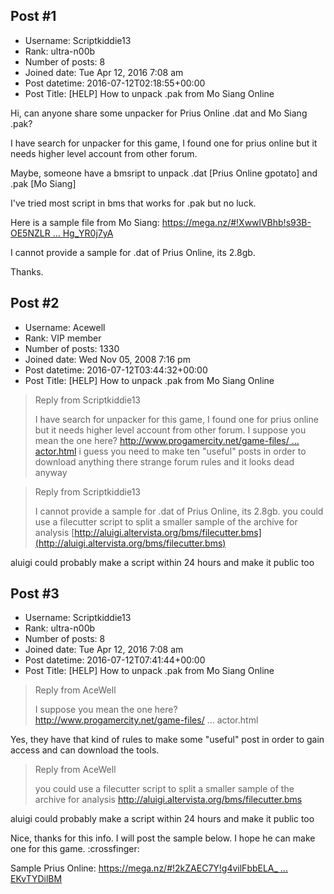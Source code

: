 ## Post #1
- Username: Scriptkiddie13
- Rank: ultra-n00b
- Number of posts: 8
- Joined date: Tue Apr 12, 2016 7:08 am
- Post datetime: 2016-07-12T02:18:55+00:00
- Post Title: [HELP] How to unpack .pak from Mo Siang Online

Hi, can anyone share some unpacker for Prius Online .dat and Mo Siang .pak?

I have search for unpacker for this game, I found one for prius online but it needs higher level account from other forum.

Maybe, someone have a bmsript to unpack .dat [Prius Online gpotato] and .pak [Mo Siang]

I've tried most script in bms that works for .pak but no luck.

Here is a sample file from Mo Siang:
[https://mega.nz/#!XwwlVBhb!s93B-OE5NZLR ... Hg_YR0j7yA](https://mega.nz/#!XwwlVBhb!s93B-OE5NZLRSZMA7ONoEHgX5pALcQYHTHg_YR0j7yA)

I cannot provide a sample for .dat of Prius Online, its 2.8gb.

Thanks.
## Post #2
- Username: Acewell
- Rank: VIP member
- Number of posts: 1330
- Joined date: Wed Nov 05, 2008 7:16 pm
- Post datetime: 2016-07-12T03:44:32+00:00
- Post Title: [HELP] How to unpack .pak from Mo Siang Online

> Reply from Scriptkiddie13
>
> I have search for unpacker for this game, I found one for prius online but it needs higher level account from other forum.
I suppose you mean the one here?
[http://www.progamercity.net/game-files/ ... actor.html](http://www.progamercity.net/game-files/2373-tool-prius-online-dat-extractor.html)
i guess you need to make ten "useful" posts in order to download anything there
strange forum rules and it looks dead anyway   

> Reply from Scriptkiddie13
>
> I cannot provide a sample for .dat of Prius Online, its 2.8gb.
you could use a filecutter script to split a smaller sample of the archive for analysis
[http://aluigi.altervista.org/bms/filecutter.bms](http://aluigi.altervista.org/bms/filecutter.bms)

aluigi could probably make a script within 24 hours and make it public too
## Post #3
- Username: Scriptkiddie13
- Rank: ultra-n00b
- Number of posts: 8
- Joined date: Tue Apr 12, 2016 7:08 am
- Post datetime: 2016-07-12T07:41:44+00:00
- Post Title: [HELP] How to unpack .pak from Mo Siang Online

> Reply from AceWell
>
> I suppose you mean the one here?
http://www.progamercity.net/game-files/ ... actor.html

Yes, they have that kind of rules to make some "useful" post in order to gain access and can download the tools.

> Reply from AceWell
>
> you could use a filecutter script to split a smaller sample of the archive for analysis
http://aluigi.altervista.org/bms/filecutter.bms

aluigi could probably make a script within 24 hours and make it public too

Nice, thanks for this info. I will post the sample below. 
I hope he can make one for this game. :crossfinger:

Sample Prius Online:
[https://mega.nz/#!2kZAEC7Y!g4vilFbbELA_ ... EKvTYDilBM](https://mega.nz/#!2kZAEC7Y!g4vilFbbELA_cgjKBosIcOzLXWtWuvxrUEKvTYDilBM)
